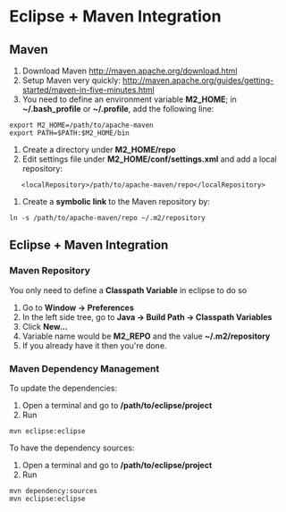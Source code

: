 # Eclipse + Maven Integration #

## Maven ##

  1. Download Maven http://maven.apache.org/download.html
  1. Setup Maven very quickly: http://maven.apache.org/guides/getting-started/maven-in-five-minutes.html
  1. You need to define an environment variable **M2\_HOME**; in **~/.bash\_profile** or  **~/.profile**, add the following line:
```
export M2_HOME=/path/to/apache-maven
export PATH=$PATH:$M2_HOME/bin
```
  1. Create a directory under **M2\_HOME/repo**
  1. Edit settings file under **M2\_HOME/conf/settings.xml** and add a local repository:
```
   <localRepository>/path/to/apache-maven/repo</localRepository>
```
  1. Create a **symbolic link** to the Maven repository by:
```
ln -s /path/to/apache-maven/repo ~/.m2/repository
```

## Eclipse + Maven Integration ##

### Maven Repository ###

You only need to define a **Classpath Variable** in eclipse to do so
  1. Go to **Window -> Preferences**
  1. In the left side tree, go to **Java -> Build Path -> Classpath Variables**
  1. Click **New...**
  1. Variable name would be **M2\_REPO** and the value **~/.m2/repository**
  1. If you already have it then you're done.

### Maven Dependency Management ###

To update the dependencies:

  1. Open a terminal and go to **/path/to/eclipse/project**
  1. Run
```
mvn eclipse:eclipse
```

To have the dependency sources:
  1. Open a terminal and go to **/path/to/eclipse/project**
  1. Run
```
mvn dependency:sources
mvn eclipse:eclipse
```
